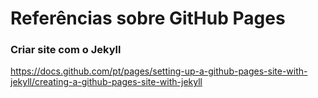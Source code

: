 # Referências sobre GitHub Pages

### Criar site com o Jekyll

https://docs.github.com/pt/pages/setting-up-a-github-pages-site-with-jekyll/creating-a-github-pages-site-with-jekyll